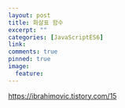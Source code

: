 ```yaml
---
layout: post
title: 화살표 함수
excerpt: ""
categories: [JavaScriptES6]
link:
comments: true
pinned: true
image:
  feature: 
---
```


https://ibrahimovic.tistory.com/15
